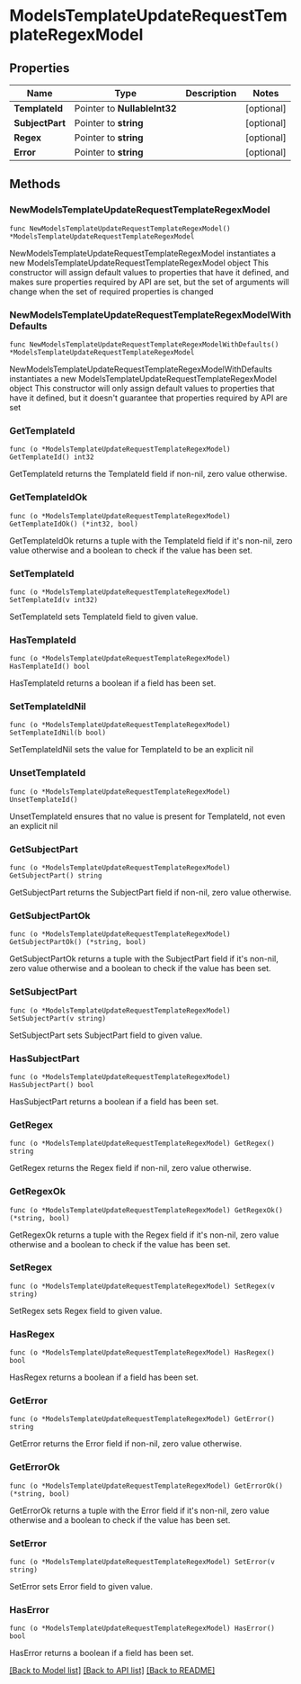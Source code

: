 # ModelsTemplateUpdateRequestTemplateRegexModel

## Properties

Name | Type | Description | Notes
------------ | ------------- | ------------- | -------------
**TemplateId** | Pointer to **NullableInt32** |  | [optional] 
**SubjectPart** | Pointer to **string** |  | [optional] 
**Regex** | Pointer to **string** |  | [optional] 
**Error** | Pointer to **string** |  | [optional] 

## Methods

### NewModelsTemplateUpdateRequestTemplateRegexModel

`func NewModelsTemplateUpdateRequestTemplateRegexModel() *ModelsTemplateUpdateRequestTemplateRegexModel`

NewModelsTemplateUpdateRequestTemplateRegexModel instantiates a new ModelsTemplateUpdateRequestTemplateRegexModel object
This constructor will assign default values to properties that have it defined,
and makes sure properties required by API are set, but the set of arguments
will change when the set of required properties is changed

### NewModelsTemplateUpdateRequestTemplateRegexModelWithDefaults

`func NewModelsTemplateUpdateRequestTemplateRegexModelWithDefaults() *ModelsTemplateUpdateRequestTemplateRegexModel`

NewModelsTemplateUpdateRequestTemplateRegexModelWithDefaults instantiates a new ModelsTemplateUpdateRequestTemplateRegexModel object
This constructor will only assign default values to properties that have it defined,
but it doesn't guarantee that properties required by API are set

### GetTemplateId

`func (o *ModelsTemplateUpdateRequestTemplateRegexModel) GetTemplateId() int32`

GetTemplateId returns the TemplateId field if non-nil, zero value otherwise.

### GetTemplateIdOk

`func (o *ModelsTemplateUpdateRequestTemplateRegexModel) GetTemplateIdOk() (*int32, bool)`

GetTemplateIdOk returns a tuple with the TemplateId field if it's non-nil, zero value otherwise
and a boolean to check if the value has been set.

### SetTemplateId

`func (o *ModelsTemplateUpdateRequestTemplateRegexModel) SetTemplateId(v int32)`

SetTemplateId sets TemplateId field to given value.

### HasTemplateId

`func (o *ModelsTemplateUpdateRequestTemplateRegexModel) HasTemplateId() bool`

HasTemplateId returns a boolean if a field has been set.

### SetTemplateIdNil

`func (o *ModelsTemplateUpdateRequestTemplateRegexModel) SetTemplateIdNil(b bool)`

 SetTemplateIdNil sets the value for TemplateId to be an explicit nil

### UnsetTemplateId
`func (o *ModelsTemplateUpdateRequestTemplateRegexModel) UnsetTemplateId()`

UnsetTemplateId ensures that no value is present for TemplateId, not even an explicit nil
### GetSubjectPart

`func (o *ModelsTemplateUpdateRequestTemplateRegexModel) GetSubjectPart() string`

GetSubjectPart returns the SubjectPart field if non-nil, zero value otherwise.

### GetSubjectPartOk

`func (o *ModelsTemplateUpdateRequestTemplateRegexModel) GetSubjectPartOk() (*string, bool)`

GetSubjectPartOk returns a tuple with the SubjectPart field if it's non-nil, zero value otherwise
and a boolean to check if the value has been set.

### SetSubjectPart

`func (o *ModelsTemplateUpdateRequestTemplateRegexModel) SetSubjectPart(v string)`

SetSubjectPart sets SubjectPart field to given value.

### HasSubjectPart

`func (o *ModelsTemplateUpdateRequestTemplateRegexModel) HasSubjectPart() bool`

HasSubjectPart returns a boolean if a field has been set.

### GetRegex

`func (o *ModelsTemplateUpdateRequestTemplateRegexModel) GetRegex() string`

GetRegex returns the Regex field if non-nil, zero value otherwise.

### GetRegexOk

`func (o *ModelsTemplateUpdateRequestTemplateRegexModel) GetRegexOk() (*string, bool)`

GetRegexOk returns a tuple with the Regex field if it's non-nil, zero value otherwise
and a boolean to check if the value has been set.

### SetRegex

`func (o *ModelsTemplateUpdateRequestTemplateRegexModel) SetRegex(v string)`

SetRegex sets Regex field to given value.

### HasRegex

`func (o *ModelsTemplateUpdateRequestTemplateRegexModel) HasRegex() bool`

HasRegex returns a boolean if a field has been set.

### GetError

`func (o *ModelsTemplateUpdateRequestTemplateRegexModel) GetError() string`

GetError returns the Error field if non-nil, zero value otherwise.

### GetErrorOk

`func (o *ModelsTemplateUpdateRequestTemplateRegexModel) GetErrorOk() (*string, bool)`

GetErrorOk returns a tuple with the Error field if it's non-nil, zero value otherwise
and a boolean to check if the value has been set.

### SetError

`func (o *ModelsTemplateUpdateRequestTemplateRegexModel) SetError(v string)`

SetError sets Error field to given value.

### HasError

`func (o *ModelsTemplateUpdateRequestTemplateRegexModel) HasError() bool`

HasError returns a boolean if a field has been set.


[[Back to Model list]](../README.md#documentation-for-models) [[Back to API list]](../README.md#documentation-for-api-endpoints) [[Back to README]](../README.md)


